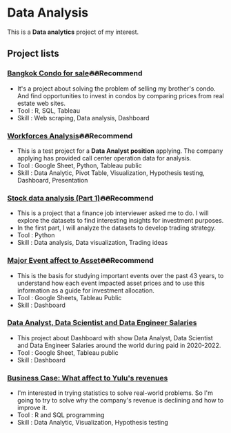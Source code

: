 # Data Analysis

This is a **Data analytics** project of my interest.

## Project lists
### [Bangkok Condo for sale](https://github.com/golfung/Investment/tree/main/Bangkok_Condo_for_sale):fire::fire:Recommend
- It's a project about solving the problem of selling my brother's condo. And find opportunities to invest in condos by comparing prices from real estate web sites.
- Tool : R, SQL, Tableau
- Skill : Web scraping, Data analysis, Dashboard

### [Workforces Analysis](https://github.com/golfung/Data_Analysis/tree/main/Workforces_Analysis):fire::fire:Recommend
- This is a test project for a **Data Analyst position** applying. The company applying has provided call center operation data for analysis.
- Tool : Google Sheet, Python, Tableau public
- Skill : Data Analytic, Pivot Table, Visualization, Hypothesis testing, Dashboard, Presentation

### [Stock data analysis (Part 1)](https://github.com/golfung/Investment/tree/main/Stock_data_analysis_part_1):fire::fire:Recommend
- This is a project that a finance job interviewer asked me to do. I will explore the datasets to find interesting insights for investment purposes.
- In the first part, I will analyze the datasets to develop trading strategy.
- Tool : Python
- Skill : Data analysis, Data visualization, Trading ideas

### [Major Event affect to Asset](https://github.com/golfung/Investment/tree/main/Major_Event_affect_to_Asset):fire::fire:Recommend
- This is the basis for studying important events over the past 43 years, to understand how each event impacted asset prices and to use this information as a guide for investment allocation.
- Tool : Google Sheets, Tableau Public
- Skill : Dashboard

### [Data Analyst, Data Scientist and Data Engineer Salaries](https://github.com/golfung/Data_Analysis/tree/main/Data_Salary)
- This project about Dashboard with show Data Analyst, Data Scientist and Data Engineer Salaries around the world during paid in 2020-2022.
- Tool : Google Sheet, Tableau public
- Skill : Dashboard

### [Business Case: What affect to Yulu's revenues](https://github.com/golfung/Data_Analysis/tree/main/What_affect_to_Yulu%E2%80%99s_revenues)
- I'm interested in trying statistics to solve real-world problems. So I'm going to try to solve why the company's revenue is declining and how to improve it.
- Tool : R and SQL programming
- Skill : Data Analytic, Visualization, Hypothesis testing
